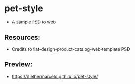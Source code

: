 # pet-style
- A sample PSD to web 

## Resources:
- Credits to flat-design-product-catalog-web-template PSD

## Preview:
- https://diethermarcelo.github.io/pet-style/




